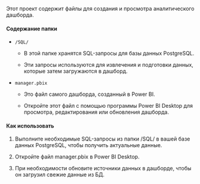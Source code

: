Этот проект содержит файлы для создания и просмотра аналитического дашборда.

#### Содержание папки
- `/SQL/`

  - В этой папке хранятся SQL-запросы для базы данных PostgreSQL.

  - Эти запросы используются для извлечения и подготовки данных, которые затем загружаются в дашборд.

- `manager.pbix`

    - Это файл самого дашборда, созданный в Power BI.

    - Откройте этот файл с помощью программы Power BI Desktop для просмотра, редактирования или обновления дашборда.

#### Как использовать
1. Выполните необходимые SQL-запросы из папки /SQL/ в вашей базе данных PostgreSQL, чтобы получить актуальные данные.

2. Откройте файл manager.pbix в Power BI Desktop.

3. При необходимости обновите источники данных в дашборде, чтобы он загрузил свежие данные из БД.